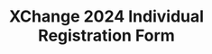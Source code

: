 ---
title: XChange 2024 Individual Registration Form
redirect_to: https://docs.google.com/forms/d/e/1FAIpQLScp-kg___I4_TkeIx7dnDWyNb91W8TPiDZGkwYNo-iq0qIAYg/viewform?usp=sf_link
redirect_from: 
  - /XC24IndividualRegForm
  - /xc24individualregform
---
